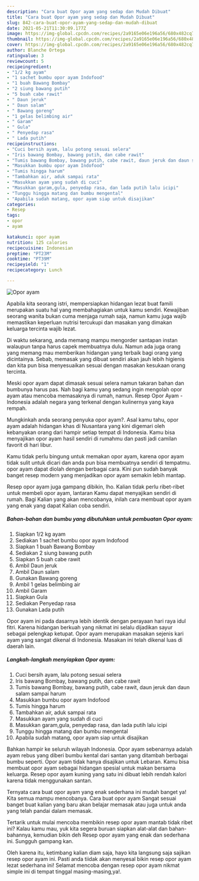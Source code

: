 ```yaml
---
description: "Cara buat Opor ayam yang sedap dan Mudah Dibuat"
title: "Cara buat Opor ayam yang sedap dan Mudah Dibuat"
slug: 842-cara-buat-opor-ayam-yang-sedap-dan-mudah-dibuat
date: 2021-05-21T11:30:09.177Z
image: https://img-global.cpcdn.com/recipes/2a9165e06e196a56/680x482cq70/opor-ayam-foto-resep-utama.jpg
thumbnail: https://img-global.cpcdn.com/recipes/2a9165e06e196a56/680x482cq70/opor-ayam-foto-resep-utama.jpg
cover: https://img-global.cpcdn.com/recipes/2a9165e06e196a56/680x482cq70/opor-ayam-foto-resep-utama.jpg
author: Blanche Ortega
ratingvalue: 3
reviewcount: 5
recipeingredient:
- "1/2 kg ayam"
- "1 sachet bumbu opor ayam Indofood"
- "1 buah Bawang Bombay"
- "2 siung bawang putih"
- "5 buah cabe rawit"
- " Daun jeruk"
- " Daun salam"
- " Bawang goreng"
- "1 gelas belimbing air"
- " Garam"
- " Gula"
- " Penyedap rasa"
- " Lada putih"
recipeinstructions:
- "Cuci bersih ayam, lalu potong sesuai selera"
- "Iris bawang Bombay, bawang putih, dan cabe rawit"
- "Tumis bawang Bombay, bawang putih, cabe rawit, daun jeruk dan daun salam sampai harum"
- "Masukkan bumbu opor ayam Indofood"
- "Tumis hingga harum"
- "Tambahkan air, aduk sampai rata"
- "Masukkan ayam yang sudah di cuci"
- "Masukkan garam,gula, penyedap rasa, dan lada putih lalu icipi"
- "Tunggu hingga matang dan bumbu mengental"
- "Apabila sudah matang, opor ayam siap untuk disajikan"
categories:
- Resep
tags:
- opor
- ayam

katakunci: opor ayam 
nutrition: 125 calories
recipecuisine: Indonesian
preptime: "PT23M"
cooktime: "PT39M"
recipeyield: "1"
recipecategory: Lunch

---
```



![Opor ayam](https://img-global.cpcdn.com/recipes/2a9165e06e196a56/680x482cq70/opor-ayam-foto-resep-utama.jpg)

Apabila kita seorang istri, mempersiapkan hidangan lezat buat famili merupakan suatu hal yang membahagiakan untuk kamu sendiri. Kewajiban seorang  wanita bukan cuma menjaga rumah saja, namun kamu juga wajib memastikan keperluan nutrisi tercukupi dan masakan yang dimakan keluarga tercinta wajib lezat.

Di waktu  sekarang, anda memang mampu mengorder santapan instan walaupun tanpa harus capek membuatnya dulu. Namun ada juga orang yang memang mau memberikan hidangan yang terbaik bagi orang yang dicintainya. Sebab, memasak yang dibuat sendiri akan jauh lebih higienis dan kita pun bisa menyesuaikan sesuai dengan masakan kesukaan orang tercinta. 

Meski opor ayam dapat dimasak sesuai selera namun takaran bahan dan bumbunya harus pas. Nah bagi kamu yang sedang ingin mengolah opor ayam atau mencoba memasaknya di rumah, namun. Resep Opor Ayam - Indonesia adalah negara yang terkenal dengan kulinernya yang kaya rempah.

Mungkinkah anda seorang penyuka opor ayam?. Asal kamu tahu, opor ayam adalah hidangan khas di Nusantara yang kini digemari oleh kebanyakan orang dari hampir setiap tempat di Indonesia. Kamu bisa menyajikan opor ayam hasil sendiri di rumahmu dan pasti jadi camilan favorit di hari libur.

Kamu tidak perlu bingung untuk memakan opor ayam, karena opor ayam tidak sulit untuk dicari dan anda pun bisa membuatnya sendiri di tempatmu. opor ayam dapat diolah dengan berbagai cara. Kini pun sudah banyak banget resep modern yang menjadikan opor ayam semakin lebih mantap.

Resep opor ayam juga gampang dibikin, lho. Kalian tidak perlu ribet-ribet untuk membeli opor ayam, lantaran Kamu dapat menyajikan sendiri di rumah. Bagi Kalian yang akan mencobanya, inilah cara membuat opor ayam yang enak yang dapat Kalian coba sendiri.

<!--inarticleads1-->

##### Bahan-bahan dan bumbu yang dibutuhkan untuk pembuatan Opor ayam:

1. Siapkan 1/2 kg ayam
1. Sediakan 1 sachet bumbu opor ayam Indofood
1. Siapkan 1 buah Bawang Bombay
1. Sediakan 2 siung bawang putih
1. Siapkan 5 buah cabe rawit
1. Ambil  Daun jeruk
1. Ambil  Daun salam
1. Gunakan  Bawang goreng
1. Ambil 1 gelas belimbing air
1. Ambil  Garam
1. Siapkan  Gula
1. Sediakan  Penyedap rasa
1. Gunakan  Lada putih


Opor ayam ini pada dasarnya lebih identik dengan perayaan hari raya idul fitri. Karena hidangan berkuah yang nikmat ini selalu dijadikan sayur sebagai pelengkap ketupat. Opor ayam merupakan masakan sejenis kari ayam yang sangat dikenal di Indonesia. Masakan ini telah dikenal luas di daerah lain. 

<!--inarticleads2-->

##### Langkah-langkah menyiapkan Opor ayam:

1. Cuci bersih ayam, lalu potong sesuai selera
1. Iris bawang Bombay, bawang putih, dan cabe rawit
1. Tumis bawang Bombay, bawang putih, cabe rawit, daun jeruk dan daun salam sampai harum
1. Masukkan bumbu opor ayam Indofood
1. Tumis hingga harum
1. Tambahkan air, aduk sampai rata
1. Masukkan ayam yang sudah di cuci
1. Masukkan garam,gula, penyedap rasa, dan lada putih lalu icipi
1. Tunggu hingga matang dan bumbu mengental
1. Apabila sudah matang, opor ayam siap untuk disajikan


Bahkan hampir ke seluruh wilayah Indonesia. Opor ayam sebenarnya adalah ayam rebus yang diberi bumbu kental dari santan yang ditambah berbagai bumbu seperti. Opor ayam tidak hanya disajikan untuk Lebaran. Kamu bisa membuat opor ayam sebagai hidangan spesial untuk makan bersama keluarga. Resep opor ayam kuning yang satu ini dibuat lebih rendah kalori karena tidak menggunakan santan. 

Ternyata cara buat opor ayam yang enak sederhana ini mudah banget ya! Kita semua mampu mencobanya. Cara buat opor ayam Sangat sesuai banget buat kalian yang baru akan belajar memasak atau juga untuk anda yang telah pandai dalam memasak.

Tertarik untuk mulai mencoba membikin resep opor ayam mantab tidak ribet ini? Kalau kamu mau, yuk kita segera buruan siapkan alat-alat dan bahan-bahannya, kemudian bikin deh Resep opor ayam yang enak dan sederhana ini. Sungguh gampang kan. 

Oleh karena itu, ketimbang kalian diam saja, hayo kita langsung saja sajikan resep opor ayam ini. Pasti anda tiidak akan menyesal bikin resep opor ayam lezat sederhana ini! Selamat mencoba dengan resep opor ayam nikmat simple ini di tempat tinggal masing-masing,ya!.


